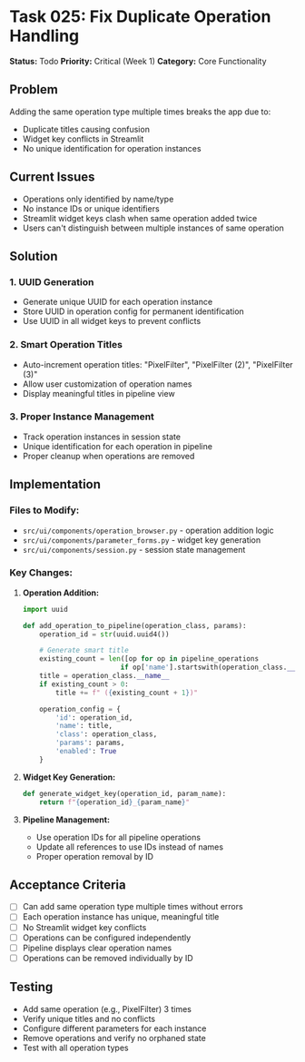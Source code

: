 # Task 025: Fix Duplicate Operation Handling

**Status:** Todo
**Priority:** Critical (Week 1)
**Category:** Core Functionality

## Problem

Adding the same operation type multiple times breaks the app due to:
- Duplicate titles causing confusion
- Widget key conflicts in Streamlit
- No unique identification for operation instances

## Current Issues

- Operations only identified by name/type
- No instance IDs or unique identifiers
- Streamlit widget keys clash when same operation added twice
- Users can't distinguish between multiple instances of same operation

## Solution

### 1. UUID Generation
- Generate unique UUID for each operation instance
- Store UUID in operation config for permanent identification
- Use UUID in all widget keys to prevent conflicts

### 2. Smart Operation Titles
- Auto-increment operation titles: "PixelFilter", "PixelFilter (2)", "PixelFilter (3)"
- Allow user customization of operation names
- Display meaningful titles in pipeline view

### 3. Proper Instance Management
- Track operation instances in session state
- Unique identification for each operation in pipeline
- Proper cleanup when operations are removed

## Implementation

### Files to Modify:
- `src/ui/components/operation_browser.py` - operation addition logic
- `src/ui/components/parameter_forms.py` - widget key generation
- `src/ui/components/session.py` - session state management

### Key Changes:

1. **Operation Addition:**
   ```python
   import uuid

   def add_operation_to_pipeline(operation_class, params):
       operation_id = str(uuid.uuid4())

       # Generate smart title
       existing_count = len([op for op in pipeline_operations
                           if op['name'].startswith(operation_class.__name__)])
       title = operation_class.__name__
       if existing_count > 0:
           title += f" ({existing_count + 1})"

       operation_config = {
           'id': operation_id,
           'name': title,
           'class': operation_class,
           'params': params,
           'enabled': True
       }
   ```

2. **Widget Key Generation:**
   ```python
   def generate_widget_key(operation_id, param_name):
       return f"{operation_id}_{param_name}"
   ```

3. **Pipeline Management:**
   - Use operation IDs for all pipeline operations
   - Update all references to use IDs instead of names
   - Proper operation removal by ID

## Acceptance Criteria

- [ ] Can add same operation type multiple times without errors
- [ ] Each operation instance has unique, meaningful title
- [ ] No Streamlit widget key conflicts
- [ ] Operations can be configured independently
- [ ] Pipeline displays clear operation names
- [ ] Operations can be removed individually by ID

## Testing

- Add same operation (e.g., PixelFilter) 3 times
- Verify unique titles and no conflicts
- Configure different parameters for each instance
- Remove operations and verify no orphaned state
- Test with all operation types
